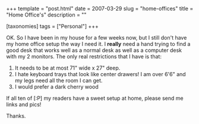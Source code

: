 +++
template = "post.html"
date = 2007-03-29
slug = "home-offices"
title = "Home Office's"
description = ""

[taxonomies]
tags = ["Personal"]
+++

OK. So I have been in my house for a few weeks now, but I still don't have my home office setup the way I need it. I **really** need a hand trying to find a good desk that works well as a normal desk as well as a computer desk with my 2 monitors. The only real restrictions that I have is that:

<!-- more -->

1.  It needs to be at most 71" wide x 27" deep.
2.  I hate keyboard trays that look like center drawers! I am over 6'6" and my legs need all the room I can get.
3.  I would prefer a dark cherry wood

If all ten of [:P] my readers have a sweet setup at home, please send me links and pics!

Thanks. 